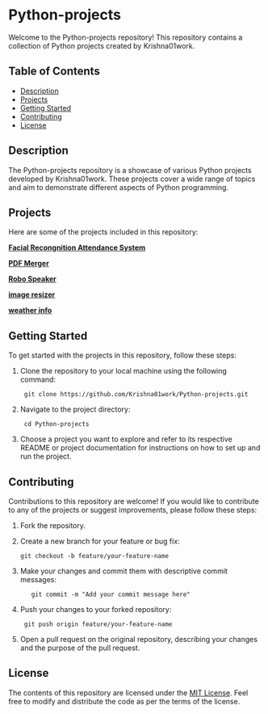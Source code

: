 # Python-projects

Welcome to the Python-projects repository! This repository contains a collection of Python projects created by Krishna01work.

## Table of Contents

- [Description](#description)
- [Projects](#projects)
- [Getting Started](#getting-started)
- [Contributing](#contributing)
- [License](#license)

## Description

The Python-projects repository is a showcase of various Python projects developed by Krishna01work. These projects cover a wide range of topics and aim to demonstrate different aspects of Python programming.

## Projects

Here are some of the projects included in this repository:
 <p align='left'><a href='Facial Recongnition Attendance System#readme'><b>Facial Recongnition Attendance System</b></a></p>
 <p align='left'><a href='PDF Merger#readme'><b>PDF Merger</b></a></p>
 <p align='left'><a href='Robo Speaker#readme'><b>Robo Speaker</b></a></p>
 <p align='left'><a href='image resizer#readme'><b>image resizer</b></a></p>
 <p align='left'><a href='weather info#readme'><b>weather info</b></a></p>

## Getting Started

To get started with the projects in this repository, follow these steps:

1. Clone the repository to your local machine using the following command:

        git clone https://github.com/Krishna01work/Python-projects.git

2. Navigate to the project directory:

        cd Python-projects
   
3. Choose a project you want to explore and refer to its respective README or project documentation for instructions on how to set up and run the project.

## Contributing

Contributions to this repository are welcome! If you would like to contribute to any of the projects or suggest improvements, please follow these steps:
 1. Fork the repository.

 2. Create a new branch for your feature or bug fix:

        git checkout -b feature/your-feature-name
 
3. Make your changes and commit them with descriptive commit messages:

          git commit -m "Add your commit message here"

4. Push your changes to your forked repository:

        git push origin feature/your-feature-name

5. Open a pull request on the original repository, describing your changes and the purpose of the pull request.

## License

The contents of this repository are licensed under the [MIT License](LICENSE). Feel free to modify and distribute the code as per the terms of the license.

